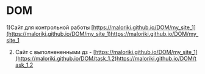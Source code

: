# DOM
1)Сайт для контрольной работы 
[https://maloriki.github.io/DOM/my_site_1](https://maloriki.github.io/DOM/my_site_1)https://maloriki.github.io/DOM/my_site_1

2) Сайт с выполнененными дз -
[https://maloriki.github.io/DOM/my_site_1](https://maloriki.github.io/DOM/task_1.2)https://maloriki.github.io/DOM/task_1.2

